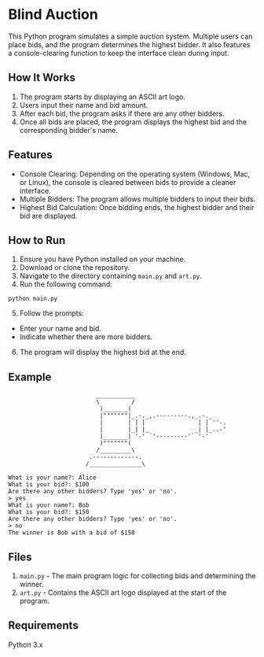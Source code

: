 # Blind Auction

This Python program simulates a simple auction system. Multiple users can place bids, and the program determines the highest bidder. It also features a console-clearing function to keep the interface clean during input.

## How It Works

1. The program starts by displaying an ASCII art logo.
2. Users input their name and bid amount.
3. After each bid, the program asks if there are any other bidders.
4. Once all bids are placed, the program displays the highest bid and the corresponding bidder's name.

## Features

-   Console Clearing: Depending on the operating system (Windows, Mac, or Linux), the console is cleared between bids to provide a cleaner interface.
-   Multiple Bidders: The program allows multiple bidders to input their bids.
-   Highest Bid Calculation: Once bidding ends, the highest bidder and their bid are displayed.

## How to Run

1. Ensure you have Python installed on your machine.
2. Download or clone the repository.
3. Navigate to the directory containing `main.py` and `art.py`.
4. Run the following command:

```
python main.py
```

5. Follow the prompts:

-   Enter your name and bid.
-   Indicate whether there are more bidders.

6. The program will display the highest bid at the end.

## Example

```
                         ___________
                         \         /
                          )_______(
                          |"""""""|_.-._,.---------.,_.-._
                          |       | | |               | | ''-.
                          |       |_| |_             _| |_..-'
                          |_______| '-' `'---------'` '-'
                          )"""""""(
                         /_________\
                       .-------------.
                      /_______________\

What is your name?: Alice
What is your bid?: $100
Are there any other bidders? Type 'yes' or 'no'.
> yes
What is your name?: Bob
What is your bid?: $150
Are there any other bidders? Type 'yes' or 'no'.
> no
The winner is Bob with a bid of $150
```

## Files

1. `main.py` - The main program logic for collecting bids and determining the winner.
2. `art.py` - Contains the ASCII art logo displayed at the start of the program.

## Requirements

Python 3.x
